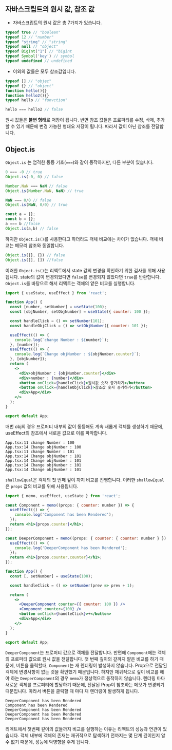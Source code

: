 ## 자바스크립트의 원시 값, 참조 값
- 자바스크립트의 원시 값은 총 7가지가 있습니다.
```js
typeof true // "boolean"
typeof 12 // "number"
typeof "string" // "string"
typeof null // "object"
typeof BigInt("1") // "bigint
typeof Symbol('key') // symbol
typeof undefined // undefined 
```


- 이외의 값들은 모두 참조값입니다. 
```js
typeof [] // "objec"
typeof {} // "object"
function hello(){}
function hello2(){}
typeof hello // "funvction"

hello === hello2 // false
```
원시 값들은 **불변 형태**로 저장이 됩니다. 반면 참조 값들은 프로퍼티를 수정, 삭제, 추가 할 수 있기 때문에 변경 가능한 형태오 저장이 됩니다. 따라서 값이 아닌 참조를 전달합니다. 

## Object.is 
`Object.is` 는 엄격한 동등 기호(`===`)와 같이 동작하지만, 다른 부분이 있습니다.
```js
0 === -0 // true
Object.is(-0, 0) // false

Number.NaN === NaN // false
Object.is(Number.NaN, NaN) // true

NaN === 0/0 // false
Object.is(NaN, 0/0) // true

const a = {};
const b = {};
a === b //false
Object.is(a,b) // false
```

하지만 `Object.is()`를 사용한다고 하더라도 객체 비교에는 차이가 없습니다. 객체 비교는 메모리 참조와 동일합니다. 
```js
Object.is({}, {}) // false
Object.is([], []) //false
```

이러한 `Object.is()`는 리엑트에서 state 값의 변경을 확인하기 위한 검사를 위해 사용됩니다. 
state의 값이 변경되었다면 `false`를 변경되지 않았다면 `true`를 반환합니다. `Object.is`를 바탕으로 해서 리엑트는 객체의 얕은 비교를 실행합니다. 
```jsx
import { useState, useEffect } from 'react';

function App() {
  const [number, setNumber] = useState(100);
  const [objNumber, setObjNumber] = useState({ counter: 100 });

  const handleClick = () => setNumber(101);
  const handleObjClick = () => setObjNumber({ counter: 101 });

  useEffect(() => {
    console.log(`change Number : ${number}`);
  }, [number]);
  useEffect(() => {
    console.log(`Change objNumber : ${objNumber.counter}`);
  }, [objNumber]);
  return (
    <>
      <div>objNumber : {objNumber.counter}</div>
      <div>number : {number}</div>
      <button onClick={handleClick}>원시값 숫자 증가하기</button>
      <button onClick={handleObjClick}>참조값 숫자 증가하기</button>
      <div>App</div>
    </>
  );
}

export default App;
```
매번 obj의 경우 프로퍼티 내부의 값이 동등해도 계속 새롭게 객체를 생성하기 때문에, useEffect의 참조에서 새로운 값으로 이를 파악합니다.
```
App.tsx:11 change Number : 100
App.tsx:14 Change objNumber : 100
App.tsx:11 change Number : 101
App.tsx:14 Change objNumber : 101
App.tsx:14 Change objNumber : 101
App.tsx:14 Change objNumber : 101
App.tsx:14 Change objNumber : 101
```


`shallowEqual`은 객체의 첫 번째 깊이 까지 비교를 진행합니다. 이러한 `shallowEqual`은 `props` 값의 비교를 위해 사용됩니다.

```jsx
import { memo, useEffect, useState } from 'react';

const Component = memo((props: { counter: number }) => {
  useEffect(() => {
    console.log('Component has been Rendered');
  });
  return <h1>{props.counter}</h1>;
});

const DeeperComponent = memo((props: { counter: { counter: number } }) => {
  useEffect(() => {
    console.log('DeeperComponent has been Rendered');
  });
  return <h1>{props.counter.counter}</h1>;
});

function App() {
  const [, setNumber] = useState(100);

  const handleClick = () => setNumber(prev => prev + 1);

  return (
    <>
      <DeeperComponent counter={{ counter: 100 }} />
      <Component counter={100} />
      <button onClick={handleClick}>+</button>
      <div>App</div>
    </>
  );
}

export default App;
```
`DeeperComponent`는 프로퍼티 값으로 객체를 전달합니다. 반면에 `Component`에는 객체의 프로퍼티 값으로 원시 값을 전달합니다. 첫 번째 깊이의 갚까지 얕은 비교를 하기 때문에, 버튼을 클릭할때, `Component`는 재 렌더링이 발생하지 않습니다. Prop으로 전달된 객체에 변경사항이 없는 것을 확인했기 때문입니다. 하지만 재귀적으로 깊이 비교를 해야 하는 `DeeperComponent`의 경우 `memo`가 정상적으로 동작하지 않습니다. 렌더링 마다 새로운 객체를 프로퍼티에 할당하기 때문에, 전달된 Prop이 참조하는 메모가 변경되기 때문입니다. 따라서 버튼을 클릭할 때 마다 재 렌더링이 발생하게 됩니다. 
```
DeeperComponent has been Rendered
Component has been Rendered
DeeperComponent has been Rendered
DeeperComponent has been Rendered
DeeperComponent has been Rendered
```

리엑트에서 첫번째 깊이의 값들까지 비교를 실행하는 이유는 리엑트의 성능과 연관이 있습니다. 객체 내부에 객체의 존재는 재귀적으로 탐색하기 전까지는 몇 단계 깊이인지 알 수 없기 때문에, 성능에 악영향을 주게 됩니다.